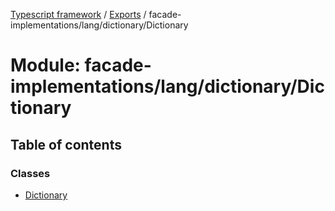 [Typescript framework](../index.md) / [Exports](../modules.md) / facade-implementations/lang/dictionary/Dictionary

# Module: facade-implementations/lang/dictionary/Dictionary

## Table of contents

### Classes

- [Dictionary](../classes/facade_implementations_lang_dictionary_Dictionary.Dictionary.md)
